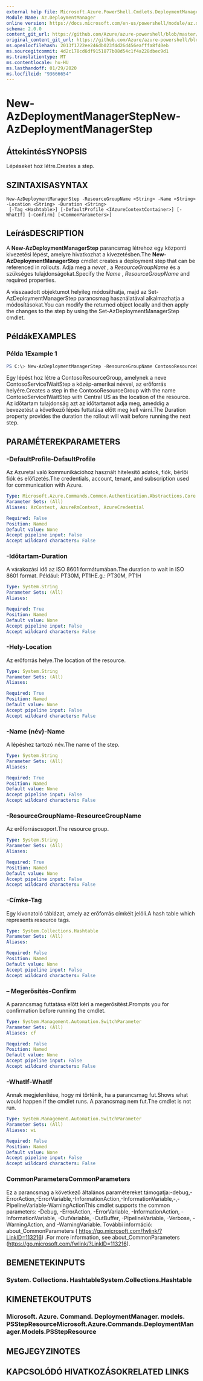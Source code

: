 ```yaml
---
external help file: Microsoft.Azure.PowerShell.Cmdlets.DeploymentManager.dll-Help.xml
Module Name: Az.DeploymentManager
online version: https://docs.microsoft.com/en-us/powershell/module/az.deploymentmanager/new-azdeploymentmanagerstep
schema: 2.0.0
content_git_url: https://github.com/Azure/azure-powershell/blob/master/src/DeploymentManager/DeploymentManager/help/New-AzDeploymentManagerStep.md
original_content_git_url: https://github.com/Azure/azure-powershell/blob/master/src/DeploymentManager/DeploymentManager/help/New-AzDeploymentManagerStep.md
ms.openlocfilehash: 2013f1722ee246db023f4d26d456eafffa8f40eb
ms.sourcegitcommit: 4d2c178cd6df9151877b08d54c1f4a228dbec9d1
ms.translationtype: MT
ms.contentlocale: hu-HU
ms.lasthandoff: 01/29/2020
ms.locfileid: "93666654"
---
```

# <span data-ttu-id="a6fe7-101">New-AzDeploymentManagerStep</span><span class="sxs-lookup"><span data-stu-id="a6fe7-101">New-AzDeploymentManagerStep</span></span>

## <span data-ttu-id="a6fe7-102">Áttekintés</span><span class="sxs-lookup"><span data-stu-id="a6fe7-102">SYNOPSIS</span></span>
<span data-ttu-id="a6fe7-103">Lépéseket hoz létre.</span><span class="sxs-lookup"><span data-stu-id="a6fe7-103">Creates a step.</span></span>

## <span data-ttu-id="a6fe7-104">SZINTAXISA</span><span class="sxs-lookup"><span data-stu-id="a6fe7-104">SYNTAX</span></span>

```
New-AzDeploymentManagerStep -ResourceGroupName <String> -Name <String> -Location <String> -Duration <String>
 [-Tag <Hashtable>] [-DefaultProfile <IAzureContextContainer>] [-WhatIf] [-Confirm] [<CommonParameters>]
```

## <span data-ttu-id="a6fe7-105">Leírás</span><span class="sxs-lookup"><span data-stu-id="a6fe7-105">DESCRIPTION</span></span>
<span data-ttu-id="a6fe7-106">A **New-AzDeploymentManagerStep** parancsmag létrehoz egy központi kivezetési lépést, amelyre hivatkozhat a kivezetésben.</span><span class="sxs-lookup"><span data-stu-id="a6fe7-106">The **New-AzDeploymentManagerStep** cmdlet creates a deployment step that can be referenced in rollouts.</span></span>
<span data-ttu-id="a6fe7-107">Adja meg a *nevet* , a *ResourceGroupName* és a szükséges tulajdonságokat.</span><span class="sxs-lookup"><span data-stu-id="a6fe7-107">Specify the *Name* , *ResourceGroupName* and required properties.</span></span>

<span data-ttu-id="a6fe7-108">A visszaadott objektumot helyileg módosíthatja, majd az Set-AzDeploymentManagerStep parancsmag használatával alkalmazhatja a módosításokat.</span><span class="sxs-lookup"><span data-stu-id="a6fe7-108">You can modify the returned object locally and then apply the changes to the step by using the Set-AzDeploymentManagerStep cmdlet.</span></span>

## <span data-ttu-id="a6fe7-109">Példák</span><span class="sxs-lookup"><span data-stu-id="a6fe7-109">EXAMPLES</span></span>

### <span data-ttu-id="a6fe7-110">Példa 1</span><span class="sxs-lookup"><span data-stu-id="a6fe7-110">Example 1</span></span>
```powershell
PS C:\> New-AzDeploymentManagerStep -ResourceGroupName ContosoResourceGroup -Name ContosoService1WaitStep -Location "Central US" -Duration PT20M
```

<span data-ttu-id="a6fe7-111">Egy lépést hoz létre a ContosoResourceGroup, amelynek a neve ContosoService1WaitStep a közép-amerikai névvel, az erőforrás helyére.</span><span class="sxs-lookup"><span data-stu-id="a6fe7-111">Creates a step in the ContosoResourceGroup with the name ContosoService1WaitStep with Central US as the location of the resource.</span></span> <span data-ttu-id="a6fe7-112">Az időtartam tulajdonság azt az időtartamot adja meg, ameddig a bevezetést a következő lépés futtatása előtt meg kell várni.</span><span class="sxs-lookup"><span data-stu-id="a6fe7-112">The Duration property provides the duration the rollout will wait before running the next step.</span></span>

## <span data-ttu-id="a6fe7-113">PARAMÉTEREK</span><span class="sxs-lookup"><span data-stu-id="a6fe7-113">PARAMETERS</span></span>

### <span data-ttu-id="a6fe7-114">-DefaultProfile</span><span class="sxs-lookup"><span data-stu-id="a6fe7-114">-DefaultProfile</span></span>
<span data-ttu-id="a6fe7-115">Az Azuretal való kommunikációhoz használt hitelesítő adatok, fiók, bérlői fiók és előfizetés.</span><span class="sxs-lookup"><span data-stu-id="a6fe7-115">The credentials, account, tenant, and subscription used for communication with Azure.</span></span>

```yaml
Type: Microsoft.Azure.Commands.Common.Authentication.Abstractions.Core.IAzureContextContainer
Parameter Sets: (All)
Aliases: AzContext, AzureRmContext, AzureCredential

Required: False
Position: Named
Default value: None
Accept pipeline input: False
Accept wildcard characters: False
```

### <span data-ttu-id="a6fe7-116">-Időtartam</span><span class="sxs-lookup"><span data-stu-id="a6fe7-116">-Duration</span></span>
<span data-ttu-id="a6fe7-117">A várakozási idő az ISO 8601 formátumában.</span><span class="sxs-lookup"><span data-stu-id="a6fe7-117">The duration to wait in ISO 8601 format.</span></span>
<span data-ttu-id="a6fe7-118">Például: PT30M, PT1H</span><span class="sxs-lookup"><span data-stu-id="a6fe7-118">E.g.: PT30M, PT1H</span></span>

```yaml
Type: System.String
Parameter Sets: (All)
Aliases:

Required: True
Position: Named
Default value: None
Accept pipeline input: False
Accept wildcard characters: False
```

### <span data-ttu-id="a6fe7-119">-Hely</span><span class="sxs-lookup"><span data-stu-id="a6fe7-119">-Location</span></span>
<span data-ttu-id="a6fe7-120">Az erőforrás helye.</span><span class="sxs-lookup"><span data-stu-id="a6fe7-120">The location of the resource.</span></span>

```yaml
Type: System.String
Parameter Sets: (All)
Aliases:

Required: True
Position: Named
Default value: None
Accept pipeline input: False
Accept wildcard characters: False
```

### <span data-ttu-id="a6fe7-121">-Name (név)</span><span class="sxs-lookup"><span data-stu-id="a6fe7-121">-Name</span></span>
<span data-ttu-id="a6fe7-122">A lépéshez tartozó név.</span><span class="sxs-lookup"><span data-stu-id="a6fe7-122">The name of the step.</span></span>

```yaml
Type: System.String
Parameter Sets: (All)
Aliases:

Required: True
Position: Named
Default value: None
Accept pipeline input: False
Accept wildcard characters: False
```

### <span data-ttu-id="a6fe7-123">-ResourceGroupName</span><span class="sxs-lookup"><span data-stu-id="a6fe7-123">-ResourceGroupName</span></span>
<span data-ttu-id="a6fe7-124">Az erőforráscsoport.</span><span class="sxs-lookup"><span data-stu-id="a6fe7-124">The resource group.</span></span>

```yaml
Type: System.String
Parameter Sets: (All)
Aliases:

Required: True
Position: Named
Default value: None
Accept pipeline input: False
Accept wildcard characters: False
```

### <span data-ttu-id="a6fe7-125">-Címke</span><span class="sxs-lookup"><span data-stu-id="a6fe7-125">-Tag</span></span>
<span data-ttu-id="a6fe7-126">Egy kivonatoló táblázat, amely az erőforrás címkéit jelöli.</span><span class="sxs-lookup"><span data-stu-id="a6fe7-126">A hash table which represents resource tags.</span></span>

```yaml
Type: System.Collections.Hashtable
Parameter Sets: (All)
Aliases:

Required: False
Position: Named
Default value: None
Accept pipeline input: False
Accept wildcard characters: False
```

### <span data-ttu-id="a6fe7-127">– Megerősítés</span><span class="sxs-lookup"><span data-stu-id="a6fe7-127">-Confirm</span></span>
<span data-ttu-id="a6fe7-128">A parancsmag futtatása előtt kéri a megerősítést.</span><span class="sxs-lookup"><span data-stu-id="a6fe7-128">Prompts you for confirmation before running the cmdlet.</span></span>

```yaml
Type: System.Management.Automation.SwitchParameter
Parameter Sets: (All)
Aliases: cf

Required: False
Position: Named
Default value: None
Accept pipeline input: False
Accept wildcard characters: False
```

### <span data-ttu-id="a6fe7-129">-WhatIf</span><span class="sxs-lookup"><span data-stu-id="a6fe7-129">-WhatIf</span></span>
<span data-ttu-id="a6fe7-130">Annak megjelenítése, hogy mi történik, ha a parancsmag fut.</span><span class="sxs-lookup"><span data-stu-id="a6fe7-130">Shows what would happen if the cmdlet runs.</span></span>
<span data-ttu-id="a6fe7-131">A parancsmag nem fut.</span><span class="sxs-lookup"><span data-stu-id="a6fe7-131">The cmdlet is not run.</span></span>

```yaml
Type: System.Management.Automation.SwitchParameter
Parameter Sets: (All)
Aliases: wi

Required: False
Position: Named
Default value: None
Accept pipeline input: False
Accept wildcard characters: False
```

### <span data-ttu-id="a6fe7-132">CommonParameters</span><span class="sxs-lookup"><span data-stu-id="a6fe7-132">CommonParameters</span></span>
<span data-ttu-id="a6fe7-133">Ez a parancsmag a következő általános paramétereket támogatja:-debug,-ErrorAction,-ErrorVariable,-InformationAction,-InformationVariable,-,-PipelineVariable-WarningAction</span><span class="sxs-lookup"><span data-stu-id="a6fe7-133">This cmdlet supports the common parameters: -Debug, -ErrorAction, -ErrorVariable, -InformationAction, -InformationVariable, -OutVariable, -OutBuffer, -PipelineVariable, -Verbose, -WarningAction, and -WarningVariable.</span></span> <span data-ttu-id="a6fe7-134">További információ: about_CommonParameters ( https://go.microsoft.com/fwlink/?LinkID=113216) .</span><span class="sxs-lookup"><span data-stu-id="a6fe7-134">For more information, see about_CommonParameters (https://go.microsoft.com/fwlink/?LinkID=113216).</span></span>

## <span data-ttu-id="a6fe7-135">BEMENETEK</span><span class="sxs-lookup"><span data-stu-id="a6fe7-135">INPUTS</span></span>

### <span data-ttu-id="a6fe7-136">System. Collections. Hashtable</span><span class="sxs-lookup"><span data-stu-id="a6fe7-136">System.Collections.Hashtable</span></span>

## <span data-ttu-id="a6fe7-137">KIMENETEK</span><span class="sxs-lookup"><span data-stu-id="a6fe7-137">OUTPUTS</span></span>

### <span data-ttu-id="a6fe7-138">Microsoft. Azure. Command. DeploymentManager. models. PSStepResource</span><span class="sxs-lookup"><span data-stu-id="a6fe7-138">Microsoft.Azure.Commands.DeploymentManager.Models.PSStepResource</span></span>

## <span data-ttu-id="a6fe7-139">MEGJEGYZI</span><span class="sxs-lookup"><span data-stu-id="a6fe7-139">NOTES</span></span>

## <span data-ttu-id="a6fe7-140">KAPCSOLÓDÓ HIVATKOZÁSOK</span><span class="sxs-lookup"><span data-stu-id="a6fe7-140">RELATED LINKS</span></span>
